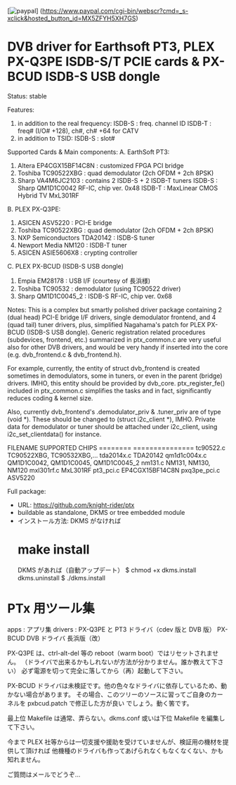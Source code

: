 [![paypal](https://www.paypalobjects.com/en_US/i/btn/btn_donateCC_LG.gif)]
(https://www.paypal.com/cgi-bin/webscr?cmd=_s-xclick&hosted_button_id=MX5ZFYH5XH7GS)

DVB driver for Earthsoft PT3, PLEX PX-Q3PE ISDB-S/T PCIE cards & PX-BCUD ISDB-S USB dongle
==========================================================================================

Status: stable

Features:
1. in addition to the real frequency:
	ISDB-S : freq. channel ID
	ISDB-T : freq# (I/O# +128), ch#, ch# +64 for CATV
2. in addition to TSID:
	ISDB-S : slot#

Supported Cards & Main components:
A. EarthSoft PT3:
1. Altera	EP4CGX15BF14C8N	: customized FPGA PCI bridge
2. Toshiba	TC90522XBG	: quad demodulator (2ch OFDM + 2ch 8PSK)
3. Sharp	VA4M6JC2103	: contains 2 ISDB-S + 2 ISDB-T tuners
	ISDB-S : Sharp QM1D1C0042 RF-IC, chip ver. 0x48
	ISDB-T : MaxLinear CMOS Hybrid TV MxL301RF

B. PLEX PX-Q3PE:
1. ASICEN	ASV5220		: PCI-E bridge
2. Toshiba	TC90522XBG	: quad demodulator (2ch OFDM + 2ch 8PSK)
3. NXP Semiconductors TDA20142	: ISDB-S tuner
4. Newport Media NM120		: ISDB-T tuner
5. ASICEN	ASIE5606X8	: crypting controller

C. PLEX PX-BCUD (ISDB-S USB dongle)
1. Empia	EM28178		: USB I/F (courtesy of 長浜様)
2. Toshiba	TC90532		: demodulator (using TC90522 driver)
3. Sharp	QM1D1C0045_2	: ISDB-S RF-IC, chip ver. 0x68

Notes:
This is a complex but smartly polished driver package containing 2 (dual head)
PCI-E bridge I/F drivers, single demodulator frontend, and 4 (quad tail) tuner drivers,
plus, simplified Nagahama's patch for PLEX PX-BCUD (ISDB-S USB dongle).
Generic registration related procedures (subdevices, frontend, etc.) summarized in
ptx_common.c are very useful also for other DVB drivers, and would be very handy if
inserted into the core (e.g. dvb_frontend.c & dvb_frontend.h).

For example, currently, the entity of struct dvb_frontend is created sometimes in
demodulators, some in tuners, or even in the parent (bridge) drivers. IMHO, this entity
should be provided by dvb_core. ptx_register_fe() included in ptx_common.c simplifies
the tasks and in fact, significantly reduces coding & kernel size.

Also, currently dvb_frontend's .demodulator_priv & .tuner_priv are of type (void *).
These should be changed to (struct i2c_client *), IMHO. Private data for demodulator
or tuner should be attached under i2c_client, using i2c_set_clientdata() for instance.

FILENAME	SUPPORTED CHIPS
========	===============
tc90522.c	TC90522XBG, TC90532XBG,...
tda2014x.c	TDA20142
qm1d1c004x.c	QM1D1C0042, QM1D1C0045, QM1D1C0045_2
nm131.c		NM131, NM130, NM120
mxl301rf.c	MxL301RF
pt3_pci.c	EP4CGX15BF14C8N
pxq3pe_pci.c	ASV5220

Full package:
- URL:	https://github.com/knight-rider/ptx
- buildable as standalone, DKMS or tree embedded module
- インストール方法:
	DKMS がなければ
	# make install
	DKMS があれば（自動アップデート）
	$ chmod +x dkms.install dkms.uninstall
	$ ./dkms.install

PTx 用ツール集
============
apps   	:	アプリ集
drivers	:	PX-Q3PE と PT3 ドライバ（cdev 版と DVB 版）
		PX-BCUD DVB ドライバ 長浜版（改）

PX-Q3PE は、ctrl-alt-del 等の reboot（warm boot）ではリセットされません。
（ドライバで出来るかもしれないが方法が分かりません。誰か教えて下さい）
必ず電源を切って完全に落してから（再）起動して下さい。

PX-BCUD ドライバは未検証です。他の色々なドライバに依存しているため、動かない場合があります。
その場合、このツリーのソースに習ってご自身のカーネルを pxbcud.patch で修正した方が良い
でしょう。動く筈です。

最上位 Makefile は通常、弄らない。dkms.conf 或いは下位 Makefile を編集して下さい。

今まで PLEX 社等からは一切支援や援助を受けていませんが、検証用の機材を提供して頂ければ
他機種のドライバも作ってあげられなくもなくなくない、かも知れません。

ご質問はメールでどうぞ...